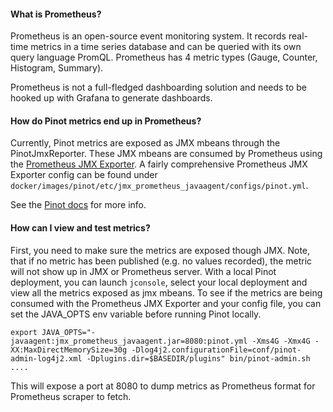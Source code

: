 #### What is Prometheus?

Prometheus is an open-source event monitoring system. It records real-time metrics in a time series database and can be queried with its own query language PromQL. Prometheus has 4 metric types (Gauge, Counter, Histogram, Summary).

Prometheus is not a full-fledged dashboarding solution and needs to be hooked up with Grafana to generate dashboards. 

#### How do Pinot metrics end up in Prometheus?

Currently, Pinot metrics are exposed as JMX mbeans through the PinotJmxReporter. These JMX mbeans are consumed by Prometheus using the [Prometheus JMX Exporter](https://github.com/prometheus/jmx_exporter). A fairly comprehensive Prometheus JMX Exporter config can be found under `docker/images/pinot/etc/jmx_prometheus_javaagent/configs/pinot.yml`.

See the [Pinot docs](https://docs.pinot.apache.org/operators/operating-pinot/monitoring) for more info.

#### How can I view and test metrics?

First, you need to make sure the metrics are exposed though JMX. Note, that if no metric has been published (e.g. no values recorded), the metric will not show up in JMX or Prometheus server.
With a local Pinot deployment, you can launch `jconsole`, select your local deployment and view all the metrics exposed as jmx mbeans. To see if the metrics are being consumed with the Prometheus JMX Exporter and your config file, you can set the JAVA_OPTS env variable before running Pinot locally.

`export JAVA_OPTS="-javaagent:jmx_prometheus_javaagent.jar=8080:pinot.yml -Xms4G -Xmx4G -XX:MaxDirectMemorySize=30g -Dlog4j2.configurationFile=conf/pinot-admin-log4j2.xml -Dplugins.dir=$BASEDIR/plugins"
bin/pinot-admin.sh ....
`

This will expose a port at 8080 to dump metrics as Prometheus format for Prometheus scraper to fetch.
